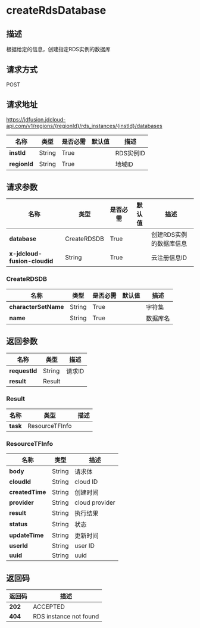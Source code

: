 # createRdsDatabase


## 描述
根据给定的信息，创建指定RDS实例的数据库

## 请求方式
POST

## 请求地址
https://jdfusion.jdcloud-api.com/v1/regions/{regionId}/rds_instances/{instId}/databases

|名称|类型|是否必需|默认值|描述|
|---|---|---|---|---|
|**instId**|String|True| |RDS实例ID|
|**regionId**|String|True| |地域ID|

## 请求参数
|名称|类型|是否必需|默认值|描述|
|---|---|---|---|---|
|**database**|CreateRDSDB|True| |创建RDS实例的数据库信息|
|**x-jdcloud-fusion-cloudid**|String|True| |云注册信息ID|

### CreateRDSDB
|名称|类型|是否必需|默认值|描述|
|---|---|---|---|---|
|**characterSetName**|String|True| |字符集|
|**name**|String|True| |数据库名|

## 返回参数
|名称|类型|描述|
|---|---|---|
|**requestId**|String|请求ID|
|**result**|Result| |

### Result
|名称|类型|描述|
|---|---|---|
|**task**|ResourceTFInfo| |
### ResourceTFInfo
|名称|类型|描述|
|---|---|---|
|**body**|String|请求体|
|**cloudId**|String|cloud ID|
|**createdTime**|String|创建时间|
|**provider**|String|cloud provider|
|**result**|String|执行结果|
|**status**|String|状态|
|**updateTime**|String|更新时间|
|**userId**|String|user ID|
|**uuid**|String|uuid|

## 返回码
|返回码|描述|
|---|---|
|**202**|ACCEPTED|
|**404**|RDS instance not found|
